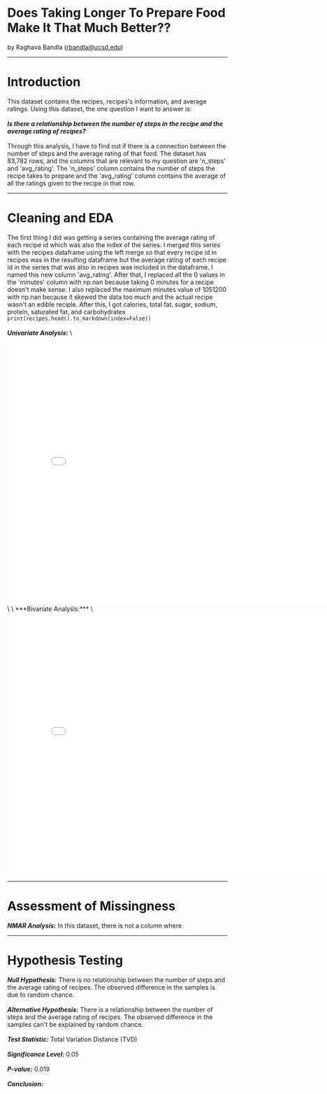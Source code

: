 # Does Taking Longer To Prepare Food Make It That Much Better??
by Raghava Bandla (rbandla@ucsd.edu)

---

# Introduction

This dataset contains the recipes, recipes's information, and average ratings. Using this dataset, the one question I want to answer is: \
\
***Is there a relationship between the number of steps in the recipe and the average rating of recipes?***\
\
Through this analysis, I have to find out if there is a connection between the number of steps and the average rating of that food. The dataset has 83,782 rows, and the columns that are relevant to my question are 'n_steps' and 'avg_rating'. The 'n_steps' column contains the number of steps the recipe takes to prepare and the 'avg_rating' column contains the average of all the ratings given to the recipe in that row. 

---

# Cleaning and EDA
The first thing I did was getting a series containing the average rating of each recipe id which was also the index of the series. I merged this series with the recipes dataframe using the left merge so that every recipe id in recipes was in the resulting dataframe but the average rating of each recipe id in the series that was also in recipes was included in the dataframe. I named this new column 'avg_rating'. After that, I replaced all the 0 values in the 'minutes' column with np.nan because taking 0 minutes for a recipe doesn't make sense. I also replaced the maximum minutes value of 1051200 with np.nan because it skewed the data too much and the actual recipe wasn't an edible reciple. After this, I got calories, total fat, sugar, sodium, protein, saturated fat, and carbohydrates
`print(recipes.head().to_markdown(index=False))`
\
\
***Univariate Analysis:*** \
<iframe src="assets/fig1.html" width=800 height=600 frameBorder=0></iframe>
\
\
***Bivariate Analysis:*** \
<iframe src="assets/fig3.html" width=800 height=600 frameBorder=0></iframe>

---

# Assessment of Missingness
***NMAR Analysis:*** In this dataset, there is not a column where

---

# Hypothesis Testing

***Null Hypothesis:*** There is no relationship between the number of steps and the average rating of recipes. The observed difference in the samples is due to random chance.\
\
***Alternative Hypothesis:*** There is a relationship between the number of steps and the average rating of recipes. The observed difference in the samples can't be explained by random chance.\
\
***Test Statistic:*** Total Variation Distance (TVD)\
\
***Significance Level:*** 0.05\
\
***P-value:*** 0.019\
\
***Conclusion:*** 
